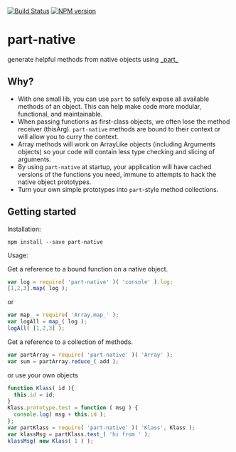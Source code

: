 [![Build Status](https://travis-ci.org/AutoSponge/part-native.png?branch=master)](https://travis-ci.org/AutoSponge/part-native)
[![NPM version](https://badge.fury.io/js/part-native.svg)](http://badge.fury.io/js/part-native)

part-native
===========

generate helpful methods from native objects using [\_part\_](https://github.com/AutoSponge/_part_)

## Why?

- With one small lib, you can use `part` to safely expose all available methods of an object.  This
  can help make code more modular, functional, and maintainable.
- When passing functions as first-class objects, we often lose the method receiver (thisArg).  `part-native`
  methods are bound to their context or will allow you to curry the context.
- Array methods will work on ArrayLike objects (including Arguments objects) so your code will contain
  less type checking and slicing of arguments.
- By using `part-native` at startup, your application will have cached versions of the functions you need,
  immune to attempts to hack the native object prototypes.
- Turn your own simple prototypes into `part`-style method collections.

## Getting started

Installation:

`npm install --save part-native`

Usage:

Get a reference to a bound function on a native object.

```js
var log = require( 'part-native' )( 'console' ).log;
[1,2,3].map( log );
```
or

```js
var map_ = require( 'Array.map_' );
var logAll = map_( log );
logAll( [1,2,3] );
```

Get a reference to a collection of methods.

```js
var partArray = require( 'part-native' )( 'Array' );
var sum = partArray.reduce_( add );
```

or use your own objects

```js
function Klass( id ){
  this.id = id;
}
Klass.prototype.test = function ( msg ) {
  console.log( msg + this.id );
};
var partKlass = require( 'part-native' )( 'Klass', Klass );
var klassMsg = partKlass.test_( 'hi from ' );
klassMsg( new Klass( 1 ) );
```